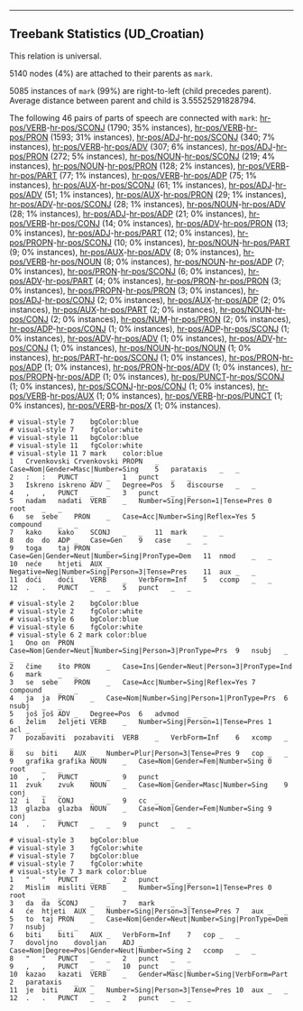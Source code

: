 

--------------------------------------------------------------------------------

## Treebank Statistics (UD_Croatian)

This relation is universal.

5140 nodes (4%) are attached to their parents as `mark`.

5085 instances of `mark` (99%) are right-to-left (child precedes parent).
Average distance between parent and child is 3.55525291828794.

The following 46 pairs of parts of speech are connected with `mark`: [hr-pos/VERB]()-[hr-pos/SCONJ]() (1790; 35% instances), [hr-pos/VERB]()-[hr-pos/PRON]() (1593; 31% instances), [hr-pos/ADJ]()-[hr-pos/SCONJ]() (340; 7% instances), [hr-pos/VERB]()-[hr-pos/ADV]() (307; 6% instances), [hr-pos/ADJ]()-[hr-pos/PRON]() (272; 5% instances), [hr-pos/NOUN]()-[hr-pos/SCONJ]() (219; 4% instances), [hr-pos/NOUN]()-[hr-pos/PRON]() (128; 2% instances), [hr-pos/VERB]()-[hr-pos/PART]() (77; 1% instances), [hr-pos/VERB]()-[hr-pos/ADP]() (75; 1% instances), [hr-pos/AUX]()-[hr-pos/SCONJ]() (61; 1% instances), [hr-pos/ADJ]()-[hr-pos/ADV]() (51; 1% instances), [hr-pos/AUX]()-[hr-pos/PRON]() (29; 1% instances), [hr-pos/ADV]()-[hr-pos/SCONJ]() (28; 1% instances), [hr-pos/NOUN]()-[hr-pos/ADV]() (28; 1% instances), [hr-pos/ADJ]()-[hr-pos/ADP]() (21; 0% instances), [hr-pos/VERB]()-[hr-pos/CONJ]() (14; 0% instances), [hr-pos/ADV]()-[hr-pos/PRON]() (13; 0% instances), [hr-pos/ADJ]()-[hr-pos/PART]() (12; 0% instances), [hr-pos/PROPN]()-[hr-pos/SCONJ]() (10; 0% instances), [hr-pos/NOUN]()-[hr-pos/PART]() (9; 0% instances), [hr-pos/AUX]()-[hr-pos/ADV]() (8; 0% instances), [hr-pos/VERB]()-[hr-pos/NOUN]() (8; 0% instances), [hr-pos/NOUN]()-[hr-pos/ADP]() (7; 0% instances), [hr-pos/PRON]()-[hr-pos/SCONJ]() (6; 0% instances), [hr-pos/ADV]()-[hr-pos/PART]() (4; 0% instances), [hr-pos/PRON]()-[hr-pos/PRON]() (3; 0% instances), [hr-pos/PROPN]()-[hr-pos/PRON]() (3; 0% instances), [hr-pos/ADJ]()-[hr-pos/CONJ]() (2; 0% instances), [hr-pos/AUX]()-[hr-pos/ADP]() (2; 0% instances), [hr-pos/AUX]()-[hr-pos/PART]() (2; 0% instances), [hr-pos/NOUN]()-[hr-pos/CONJ]() (2; 0% instances), [hr-pos/NUM]()-[hr-pos/PRON]() (2; 0% instances), [hr-pos/ADP]()-[hr-pos/CONJ]() (1; 0% instances), [hr-pos/ADP]()-[hr-pos/SCONJ]() (1; 0% instances), [hr-pos/ADV]()-[hr-pos/ADV]() (1; 0% instances), [hr-pos/ADV]()-[hr-pos/CONJ]() (1; 0% instances), [hr-pos/NOUN]()-[hr-pos/NOUN]() (1; 0% instances), [hr-pos/PART]()-[hr-pos/SCONJ]() (1; 0% instances), [hr-pos/PRON]()-[hr-pos/ADP]() (1; 0% instances), [hr-pos/PRON]()-[hr-pos/ADV]() (1; 0% instances), [hr-pos/PROPN]()-[hr-pos/ADP]() (1; 0% instances), [hr-pos/PUNCT]()-[hr-pos/SCONJ]() (1; 0% instances), [hr-pos/SCONJ]()-[hr-pos/CONJ]() (1; 0% instances), [hr-pos/VERB]()-[hr-pos/AUX]() (1; 0% instances), [hr-pos/VERB]()-[hr-pos/PUNCT]() (1; 0% instances), [hr-pos/VERB]()-[hr-pos/X]() (1; 0% instances).


~~~ conllu
# visual-style 7	bgColor:blue
# visual-style 7	fgColor:white
# visual-style 11	bgColor:blue
# visual-style 11	fgColor:white
# visual-style 11 7 mark	color:blue
1	Crvenkovski	Crvenkovski	PROPN	_	Case=Nom|Gender=Masc|Number=Sing	5	parataxis	_	_
2	:	:	PUNCT	_	_	1	punct	_	_
3	Iskreno	iskreno	ADV	_	Degree=Pos	5	discourse	_	_
4	,	,	PUNCT	_	_	3	punct	_	_
5	nadam	nadati	VERB	_	Number=Sing|Person=1|Tense=Pres	0	root	_	_
6	se	sebe	PRON	_	Case=Acc|Number=Sing|Reflex=Yes	5	compound	_	_
7	kako	kako	SCONJ	_	_	11	mark	_	_
8	do	do	ADP	_	Case=Gen	9	case	_	_
9	toga	taj	PRON	_	Case=Gen|Gender=Neut|Number=Sing|PronType=Dem	11	nmod	_	_
10	neće	htjeti	AUX	_	Negative=Neg|Number=Sing|Person=3|Tense=Pres	11	aux	_	_
11	doći	doći	VERB	_	VerbForm=Inf	5	ccomp	_	_
12	.	.	PUNCT	_	_	5	punct	_	_

~~~


~~~ conllu
# visual-style 2	bgColor:blue
# visual-style 2	fgColor:white
# visual-style 6	bgColor:blue
# visual-style 6	fgColor:white
# visual-style 6 2 mark	color:blue
1	Ono	on	PRON	_	Case=Nom|Gender=Neut|Number=Sing|Person=3|PronType=Prs	9	nsubj	_	_
2	čime	što	PRON	_	Case=Ins|Gender=Neut|Person=3|PronType=Ind	6	mark	_	_
3	se	sebe	PRON	_	Case=Acc|Number=Sing|Reflex=Yes	7	compound	_	_
4	ja	ja	PRON	_	Case=Nom|Number=Sing|Person=1|PronType=Prs	6	nsubj	_	_
5	još	još	ADV	_	Degree=Pos	6	advmod	_	_
6	želim	željeti	VERB	_	Number=Sing|Person=1|Tense=Pres	1	acl	_	_
7	pozabaviti	pozabaviti	VERB	_	VerbForm=Inf	6	xcomp	_	_
8	su	biti	AUX	_	Number=Plur|Person=3|Tense=Pres	9	cop	_	_
9	grafika	grafika	NOUN	_	Case=Nom|Gender=Fem|Number=Sing	0	root	_	_
10	,	,	PUNCT	_	_	9	punct	_	_
11	zvuk	zvuk	NOUN	_	Case=Nom|Gender=Masc|Number=Sing	9	conj	_	_
12	i	i	CONJ	_	_	9	cc	_	_
13	glazba	glazba	NOUN	_	Case=Nom|Gender=Fem|Number=Sing	9	conj	_	_
14	.	.	PUNCT	_	_	9	punct	_	_

~~~


~~~ conllu
# visual-style 3	bgColor:blue
# visual-style 3	fgColor:white
# visual-style 7	bgColor:blue
# visual-style 7	fgColor:white
# visual-style 7 3 mark	color:blue
1	"	"	PUNCT	_	_	2	punct	_	_
2	Mislim	misliti	VERB	_	Number=Sing|Person=1|Tense=Pres	0	root	_	_
3	da	da	SCONJ	_	_	7	mark	_	_
4	će	htjeti	AUX	_	Number=Sing|Person=3|Tense=Pres	7	aux	_	_
5	to	taj	PRON	_	Case=Nom|Gender=Neut|Number=Sing|PronType=Dem	7	nsubj	_	_
6	biti	biti	AUX	_	VerbForm=Inf	7	cop	_	_
7	dovoljno	dovoljan	ADJ	_	Case=Nom|Degree=Pos|Gender=Neut|Number=Sing	2	ccomp	_	_
8	"	"	PUNCT	_	_	2	punct	_	_
9	,	,	PUNCT	_	_	10	punct	_	_
10	kazao	kazati	VERB	_	Gender=Masc|Number=Sing|VerbForm=Part	2	parataxis	_	_
11	je	biti	AUX	_	Number=Sing|Person=3|Tense=Pres	10	aux	_	_
12	.	.	PUNCT	_	_	2	punct	_	_

~~~


